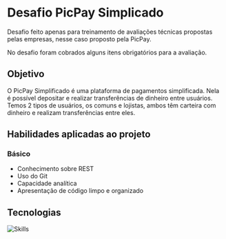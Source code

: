 # Desafio PicPay Simplicado

Desafio feito apenas para treinamento de avaliações técnicas propostas pelas empresas, nesse caso proposto pela PicPay.

No desafio foram cobrados alguns itens obrigatórios para a avaliação.

## Objetivo

O PicPay Simplificado é uma plataforma de pagamentos simplificada. Nela é possível depositar e realizar transferências de dinheiro entre usuários. Temos 2 tipos de usuários, os comuns e lojistas, ambos têm carteira com dinheiro e realizam transferências entre eles.

## Habilidades aplicadas ao projeto

### Básico
- Conhecimento sobre REST
- Uso do Git
- Capacidade analítica
- Apresentação de código limpo e organizado

## Tecnologias
![Skills](https://skillicons.dev/icons?i=java,spring)